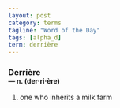 ```yaml
---
layout: post
category: terms
tagline: "Word of the Day"
tags: [alpha_d]
term: derrière
---
```


<h3>Derrière<br/> <small>&mdash; n. (der<span>&middot;</span>ri<span>&middot;</span>ère)</small></h3>
<p><ol>
<li>one who inherits a milk farm</li>
</ol></p>
